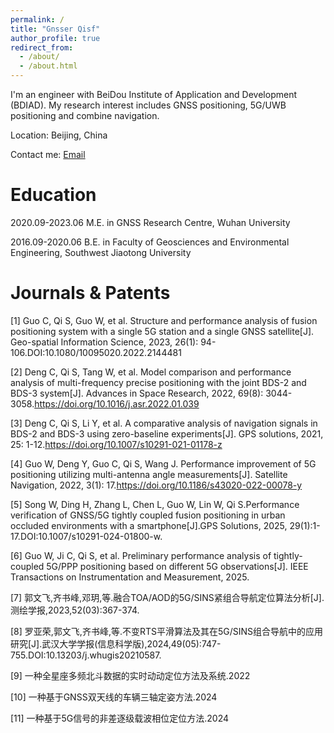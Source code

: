 ```yaml
---
permalink: /
title: "Gnsser Qisf"
author_profile: true
redirect_from: 
  - /about/
  - /about.html
---
```


I'm an engineer with BeiDou Institute of Application and Development (BDIAD). My research interest includes GNSS positioning, 5G/UWB positioning and combine navigation.

Location: Beijing, China

Contact me: [Email](qisofun@qq.com)

Education
======
2020.09-2023.06 M.E. in GNSS Research Centre, Wuhan University

2016.09-2020.06 B.E. in Faculty of Geosciences and Environmental Engineering, Southwest Jiaotong University

Journals & Patents
======
[1] Guo C, Qi S, Guo W, et al. Structure and performance analysis of fusion positioning system with a single 5G station and a single GNSS satellite[J]. Geo-spatial Information Science, 2023, 26(1): 94-106.DOI:10.1080/10095020.2022.2144481

[2] Deng C, Qi S, Tang W, et al. Model comparison and performance analysis of multi-frequency precise positioning with the joint BDS-2 and BDS-3 system[J]. Advances in Space Research, 2022, 69(8): 3044-3058.https://doi.org/10.1016/j.asr.2022.01.039

[3] Deng C, Qi S, Li Y, et al. A comparative analysis of navigation signals in BDS-2 and BDS-3 using zero-baseline experiments[J]. GPS solutions, 2021, 25: 1-12.https://doi.org/10.1007/s10291-021-01178-z

[4] Guo W, Deng Y, Guo C, Qi S, Wang J. Performance improvement of 5G positioning utilizing multi-antenna angle measurements[J]. Satellite Navigation, 2022, 3(1): 17.https://doi.org/10.1186/s43020-022-00078-y

[5] Song W, Ding H, Zhang L, Chen L, Guo W, Lin W, Qi S.Performance verification of GNSS/5G tightly coupled fusion positioning in urban occluded environments with a smartphone[J].GPS Solutions, 2025, 29(1):1-17.DOI:10.1007/s10291-024-01800-w.

[6] Guo W, Ji C, Qi S, et al. Preliminary performance analysis of tightly-coupled 5G/PPP positioning based on different 5G observations[J]. IEEE Transactions on Instrumentation and Measurement, 2025.

[7] 郭文飞,齐书峰,邓玥,等.融合TOA/AOD的5G/SINS紧组合导航定位算法分析[J].测绘学报,2023,52(03):367-374.

[8] 罗亚荣,郭文飞,齐书峰,等.不变RTS平滑算法及其在5G/SINS组合导航中的应用研究[J].武汉大学学报(信息科学版),2024,49(05):747-755.DOI:10.13203/j.whugis20210587.

[9] 一种全星座多频北斗数据的实时动动定位方法及系统.2022

[10] 一种基于GNSS双天线的车辆三轴定姿方法.2024

[11] 一种基于5G信号的非差逐级载波相位定位方法.2024 

